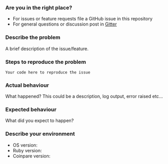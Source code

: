 ### Are you in the right place?
* For issues or feature requests file a GitHub issue in this repository
* For general questions or discussion post in [Gitter](https://gitter.im/piotrmurach/coinpare)

### Describe the problem
A brief description of the issue/feature.

### Steps to reproduce the problem
```
Your code here to reproduce the issue
```

### Actual behaviour
What happened? This could be a description, log output, error raised etc...

### Expected behaviour
What did you expect to happen?

### Describe your environment

* OS version:
* Ruby version:
* Coinpare version:
